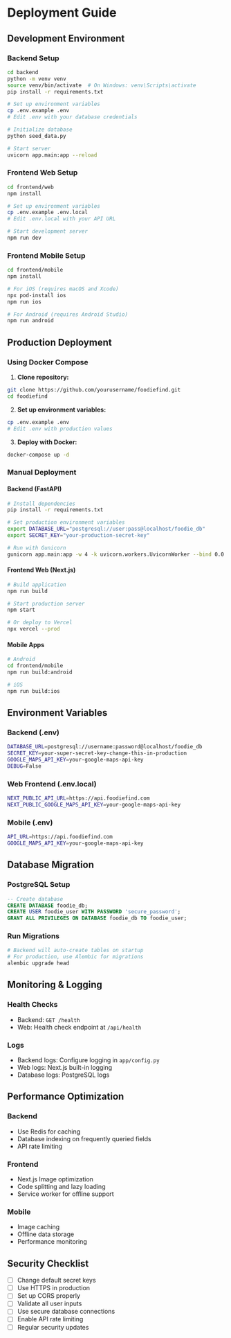# Deployment Guide

## Development Environment

### Backend Setup
```bash
cd backend
python -m venv venv
source venv/bin/activate  # On Windows: venv\Scripts\activate
pip install -r requirements.txt

# Set up environment variables
cp .env.example .env
# Edit .env with your database credentials

# Initialize database
python seed_data.py

# Start server
uvicorn app.main:app --reload
```

### Frontend Web Setup
```bash
cd frontend/web
npm install

# Set up environment variables
cp .env.example .env.local
# Edit .env.local with your API URL

# Start development server
npm run dev
```

### Frontend Mobile Setup
```bash
cd frontend/mobile
npm install

# For iOS (requires macOS and Xcode)
npx pod-install ios
npm run ios

# For Android (requires Android Studio)
npm run android
```

## Production Deployment

### Using Docker Compose

1. **Clone repository:**
```bash
git clone https://github.com/yourusername/foodiefind.git
cd foodiefind
```

2. **Set up environment variables:**
```bash
cp .env.example .env
# Edit .env with production values
```

3. **Deploy with Docker:**
```bash
docker-compose up -d
```

### Manual Deployment

#### Backend (FastAPI)
```bash
# Install dependencies
pip install -r requirements.txt

# Set production environment variables
export DATABASE_URL="postgresql://user:pass@localhost/foodie_db"
export SECRET_KEY="your-production-secret-key"

# Run with Gunicorn
gunicorn app.main:app -w 4 -k uvicorn.workers.UvicornWorker --bind 0.0.0.0:8000
```

#### Frontend Web (Next.js)
```bash
# Build application
npm run build

# Start production server
npm start

# Or deploy to Vercel
npx vercel --prod
```

#### Mobile Apps
```bash
# Android
cd frontend/mobile
npm run build:android

# iOS
npm run build:ios
```

## Environment Variables

### Backend (.env)
```bash
DATABASE_URL=postgresql://username:password@localhost/foodie_db
SECRET_KEY=your-super-secret-key-change-this-in-production
GOOGLE_MAPS_API_KEY=your-google-maps-api-key
DEBUG=False
```

### Web Frontend (.env.local)
```bash
NEXT_PUBLIC_API_URL=https://api.foodiefind.com
NEXT_PUBLIC_GOOGLE_MAPS_API_KEY=your-google-maps-api-key
```

### Mobile (.env)
```bash
API_URL=https://api.foodiefind.com
GOOGLE_MAPS_API_KEY=your-google-maps-api-key
```

## Database Migration

### PostgreSQL Setup
```sql
-- Create database
CREATE DATABASE foodie_db;
CREATE USER foodie_user WITH PASSWORD 'secure_password';
GRANT ALL PRIVILEGES ON DATABASE foodie_db TO foodie_user;
```

### Run Migrations
```bash
# Backend will auto-create tables on startup
# For production, use Alembic for migrations
alembic upgrade head
```

## Monitoring & Logging

### Health Checks
- Backend: `GET /health`
- Web: Health check endpoint at `/api/health`

### Logs
- Backend logs: Configure logging in `app/config.py`
- Web logs: Next.js built-in logging
- Database logs: PostgreSQL logs

## Performance Optimization

### Backend
- Use Redis for caching
- Database indexing on frequently queried fields
- API rate limiting

### Frontend
- Next.js Image optimization
- Code splitting and lazy loading
- Service worker for offline support

### Mobile
- Image caching
- Offline data storage
- Performance monitoring

## Security Checklist

- [ ] Change default secret keys
- [ ] Use HTTPS in production
- [ ] Set up CORS properly
- [ ] Validate all user inputs
- [ ] Use secure database connections
- [ ] Enable API rate limiting
- [ ] Regular security updates
